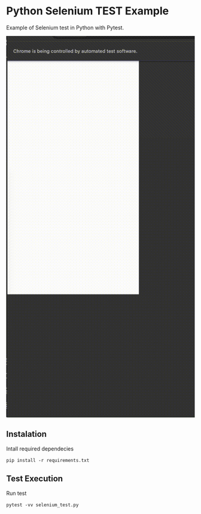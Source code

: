 
# Python Selenium TEST Example

Example of Selenium test in Python with Pytest. 

![ScreenGif.gif](ScreenGif.gif)

## Instalation

Intall required dependecies
```
pip install -r requirements.txt
```

## Test Execution
Run test 
```
pytest -vv selenium_test.py
```
